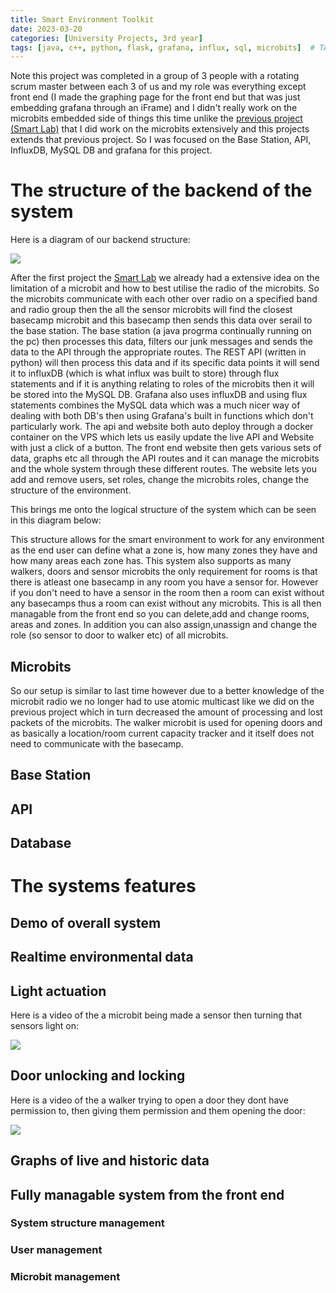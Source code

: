 ```yaml
---
title: Smart Environment Toolkit
date: 2023-03-20
categories: [University Projects, 3rd year]
tags: [java, c++, python, flask, grafana, influx, sql, microbits]  # TAG names should always be lowercase
---
```


Note this project was completed in a group of 3 people with a rotating scrum master between each 3 of us and my role was everything except front end (I made the graphing page for the front end but that was just embedding grafana through an iFrame) and I didn't really work on the microbits embedded side of things this time unlike the [previous project (Smart Lab)](https://michael-perdue.github.io/posts/Smart-Lab/) that I did work on the microbits extensively and this projects extends that previous project. So I was focused on the Base Station, API, InfluxDB, MySQL DB and grafana for this project.

# The structure of the backend of the system

Here is a diagram of our backend structure:

![](https://michael-perdue.github.io/assets/ToolkitDiagram.jpg)

After the first project the [Smart Lab](https://michael-perdue.github.io/posts/Smart-Lab/) we already had a extensive idea on the limitation of a microbit and how to best utilise the radio of the microbits. So the microbits communicate with each other over radio on a specified band and radio group then the all the sensor microbits will find the closest basecamp microbit and this basecamp then sends this data over serail to the base station. The base station (a java progrma continually running on the pc) then processes this data, filters our junk messages and sends the data to the API through the appropriate routes. The REST API (written in python) will then process this data and if its specific data points it will send it to influxDB (which is what influx was built to store) through flux statements and if it is anything relating to roles of the microbits then it will be stored into the MySQL DB. Grafana also uses influxDB and using flux statements combines the MySQL data which was a much nicer way of dealing with both DB's then using Grafana's built in functions which don't particularly work. The api and website both auto deploy through a docker container on the VPS which lets us easily update the live API and Website with just a click of a button. The front end website then gets various sets of data, graphs etc all through the API routes and it can manage the microbits and the whole system through these different routes. The website lets you add and remove users, set roles, change the microbits roles, change the structure of the environment.

This brings me onto the logical structure of the system which can be seen in this diagram below:

This structure allows for the smart environment to work for any environment as the end user can define what a zone is, how many zones they have and how many areas each zone has. This system also supports as many walkers, doors and sensor microbits the only requirement for rooms is that there is atleast one basecamp in any room you have a sensor for. However if you don't need to have a sensor in the room then a room can exist without any basecamps thus a room can exist without any microbits. This is all then managable from the front end so you can delete,add and change rooms, areas and zones. In addition you can also assign,unassign and change the role (so sensor to door to walker etc) of all microbits.


## Microbits
So our setup is similar to last time however due to a better knowledge of the microbit radio we no longer had to use atomic multicast like we did on the previous project which in turn decreased the amount of processing and lost packets of the microbits. The walker microbit is used for opening doors and as basically a location/room current capacity tracker and it itself does not need to communicate with the basecamp.

## Base Station

## API

## Database

# The systems features

## Demo of overall system

## Realtime environmental data

## Light actuation

Here is a video of the a microbit being made a sensor then turning that sensors light on:

![](https://michael-perdue.github.io/assets/LightToolkit.gif)

## Door unlocking and locking

Here is a video of the a walker trying to open a door they dont have permission to, then giving them permission and them opening the door:

![](https://michael-perdue.github.io/assets/DoorToolkit.gif)

## Graphs of live and historic data

## Fully managable system from the front end

### System structure management

### User management

### Microbit management

